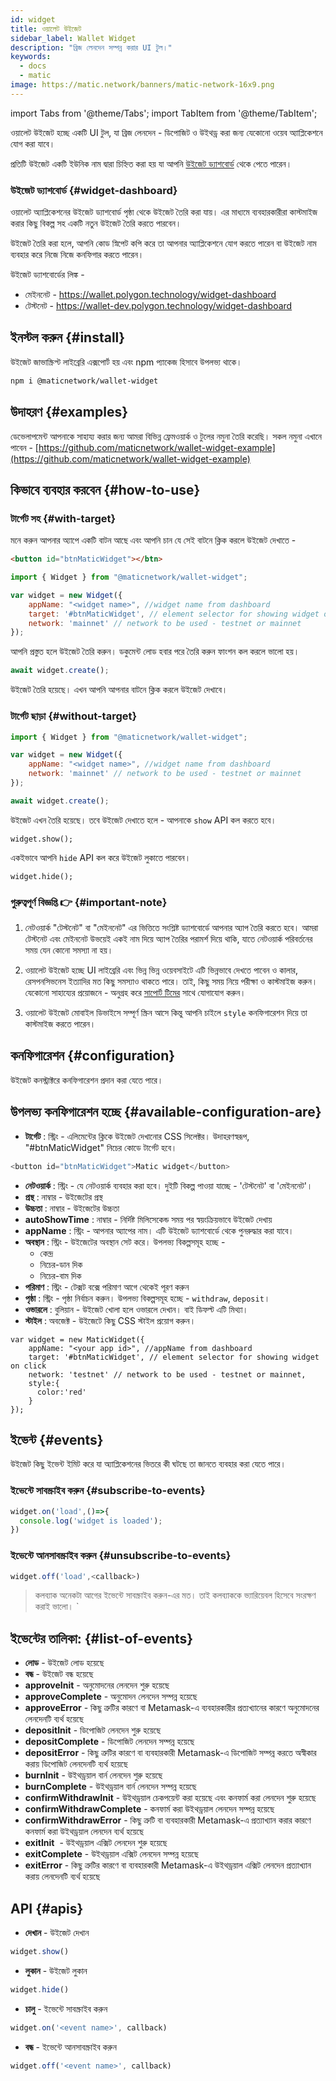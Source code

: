 ```yaml
---
id: widget
title: ওয়ালেট উইজেট
sidebar_label: Wallet Widget
description: "ব্রিজ লেনদেন সম্পন্ন করার UI টুল।"
keywords:
  - docs
  - matic
image: https://matic.network/banners/matic-network-16x9.png
---
```

import Tabs from '@theme/Tabs';
import TabItem from '@theme/TabItem';

ওয়ালেট উইজেট হচ্ছে একটি UI টুল, যা ব্রিজ লেনদেন - ডিপোজিট ও উইথড্র করা জন্য যেকোনো ওয়েব অ্যাপ্লিকেশনে যোগ করা যাবে।

প্রতিটি উইজেট একটি ইউনিক নাম দ্বারা চিহ্নিত করা হয় যা আপনি [উইজেট ড্যাশবোর্ড](https://wallet.polygon.technology/widget-dashboard) থেকে পেতে পারেন।

### উইজেট ড্যাশবোর্ড {#widget-dashboard}

ওয়ালেট অ্যাপ্লিকেশনের উইজেট ড্যাশবোর্ড পৃষ্ঠা থেকে উইজেট তৈরি করা যায়। এর মাধ্যমে ব্যবহারকারীরা কাস্টমাইজ করার কিছু বিকল্প সহ একটি নতুন উইজেট তৈরি করতে পারবেন।

উইজেট তৈরি করা হলে, আপনি কোড স্নিপেট কপি করে তা আপনার অ্যাপ্লিকেশনে যোগ করতে পারেন বা উইজেট নাম ব্যবহার করে নিজে নিজে কনফিগার করতে পারেন।

উইজেট ড্যাশবোর্ডের লিঙ্ক -

* মেইননেট - https://wallet.polygon.technology/widget-dashboard
* টেস্টনেট - https://wallet-dev.polygon.technology/widget-dashboard

## ইনস্টল করুন {#install}

উইজেট জাভাস্ক্রিপ্ট লাইব্রেরি এক্সপোর্ট হয় এবং npm প্যাকেজ হিসাবে উপলভ্য থাকে।

```bash
npm i @maticnetwork/wallet-widget
```

## উদাহরণ {#examples}

ডেভেলাপমেন্ট আপনাকে সাহায্য করার জন্য আমরা বিভিন্ন ফ্রেমওয়ার্ক ও টুলের নমুনা তৈরি করেছি। সকল নমুনা এখানে পাবেন - [https://github.com/maticnetwork/wallet-widget-example](https://github.com/maticnetwork/wallet-widget-example)

## কিভাবে ব্যবহার করবেন {#how-to-use}
### টার্গেট সহ {#with-target}

মনে করুন আপনার অ্যাপে একটি বাটন আছে এবং আপনি চান যে সেই বাটনে ক্লিক করলে উইজেট দেখাতে -

```html
<button id="btnMaticWidget"></btn>
```

```javascript
import { Widget } from "@maticnetwork/wallet-widget";

var widget = new Widget({
    appName: "<widget name>", //widget name from dashboard
    target: '#btnMaticWidget', // element selector for showing widget on click
    network: 'mainnet' // network to be used - testnet or mainnet
});
```

আপনি প্রস্তুত হলে উইজেট তৈরি করুন। ডকুমেন্ট লোড হবার পরে তৈরি করুন ফাংশন কল করলে ভালো হয়।

```javascript
await widget.create();
```
উইজেট তৈরি হয়েছে। এখন আপনি আপনার বাটনে ক্লিক করলে উইজেট দেখাবে।

### টার্গেট ছাড়া {#without-target}

```javascript
import { Widget } from "@maticnetwork/wallet-widget";

var widget = new Widget({
    appName: "<widget name>", //widget name from dashboard
    network: 'mainnet' // network to be used - testnet or mainnet
});

await widget.create();
```

উইজেট এখন তৈরি হয়েছে। তবে উইজেট দেখাতে হলে - আপনাকে `show` API কল করতে হবে।

```
widget.show();
```

একইভাবে আপনি `hide` API কল করে উইজেট লুকাতে পারবেন।

```
widget.hide();
```

### গুরুত্বপূর্ণ বিজ্ঞপ্তি 👉 {#important-note}

1. নেটওয়ার্ক "টেস্টনেট" বা "মেইননেট" এর ভিত্তিতে সংশ্লিষ্ট ড্যাশবোর্ডে আপনার অ্যাপ তৈরি করতে হবে। আমরা টেস্টনেট এবং মেইননেট উভয়েই একই নাম দিয়ে অ্যাপ তৈরির পরামর্শ দিয়ে থাকি, যাতে নেটওয়ার্ক পরিবর্তনের সময় যেন কোনো সমস্যা না হয়।

2. ওয়ালেট উইজেট হচ্ছে UI লাইব্রেরি এবং ভিন্ন ভিন্ন ওয়েবসাইটে এটি ভিন্নভাবে দেখতে পাবেন ও কালার, রেসপনসিভনেস ইত্যাদির মত কিছু সমস্যাও থাকতে পারে। তাই, কিছু সময় নিয়ে পরীক্ষা ও কাস্টমাইজ করুন। যেকোনো সাহায্যের প্রয়োজনে - অনুগ্রহ করে [সাপোর্ট টিমের](https://support.polygon.technology/) সাথে যোগাযোগ করুন।

3. ওয়ালেট উইজেট মোবাইল ডিভাইসে সম্পূর্ণ স্ক্রিন আসে কিন্তু আপনি চাইলে `style` কনফিগারেশন দিয়ে তা কাস্টমাইজ করতে পারেন।

## কনফিগারেশন {#configuration}

উইজেট কনস্ট্রাক্টরে কনফিগারেশন প্রদান করা যেতে পারে।

## উপলভ্য কনফিগারেশন হচ্ছে {#available-configuration-are}

- **টার্গেট** : স্ট্রিং - এলিমেন্টের ক্লিকে উইজেট দেখানোর CSS সিলেক্টর। উদাহরণস্বরূপ, "#btnMaticWidget" নিচের কোডে টার্গেট হবে।

```javascript
<button id="btnMaticWidget">Matic widget</button>
```

- **নেটওয়ার্ক** : স্ট্রিং - যে নেটওয়ার্ক ব্যবহার করা হবে। দুইটি বিকল্প পাওয়া যাচ্ছে - 'টেস্টনেট' বা 'মেইননেট'।
- **প্রস্থ** : নাম্বার - উইজেটের প্রস্থ
- **উচ্চতা** : নাম্বার - উইজেটের উচ্চতা
- **autoShowTime** : নাম্বার - নির্দিষ্ট মিলিসেকেন্ড সময় পর স্বয়ংক্রিয়ভাবে উইজেট দেখায়
- **appName** : স্ট্রিং - আপনার অ্যাপের নাম। এটি উইজেট ড্যাশবোর্ডে থেকে পুনরুদ্ধার করা যাবে।
- **অবস্থান** : স্ট্রিং - উইজেটের অবস্থান সেট করে। উপলভ্য বিকল্পসমূহ হচ্ছে -
    - কেন্দ্র
    - নিচের-ডান দিক
    - নিচের-বাম দিক
- **পরিমাণ** : স্ট্রিং - টেক্সট বক্সে পরিমাণ আগে থেকেই পূরণ করুন
- **পৃষ্ঠা** : স্ট্রিং - পৃষ্ঠা নির্বাচন করুন। উপলভ্য বিকল্পসমূহ হচ্ছে - `withdraw`, `deposit`।
- **ওভারলে** : বুলিয়ান - উইজেট খোলা হলে ওভারলে দেখান। বাই ডিফল্ট এটি মিথ্যা।
- **স্টাইল** : অবজেক্ট - উইজেটে কিছু CSS স্টাইল প্রয়োগ করুন।

```
var widget = new MaticWidget({
    appName: "<your app id>", //appName from dashboard
    target: '#btnMaticWidget', // element selector for showing widget on click
    network: 'testnet' // network to be used - testnet or mainnet,
    style:{
      color:'red'
    }
});
```

## ইভেন্ট {#events}

উইজেট কিছু ইভেন্ট ইমিট করে যা অ্যাপ্লিকেশনের ভিতরে কী ঘটছে তা জানতে ব্যবহার করা যেতে পারে।

### ইভেন্টে সাবস্ক্রাইব করুন {#subscribe-to-events}

```javascript
widget.on('load',()=>{
  console.log('widget is loaded');
})
```

### ইভেন্টে আনসাবস্ক্রাইব করুন {#unsubscribe-to-events}

```javascript
widget.off('load',<callback>)
```

> কলব্যাক অনেকটা আগের ইভেন্টে সাবস্ক্রাইব করুন-এর মত। তাই কলব্যাককে ভ্যারিয়েবল হিসেবে সংরক্ষণ করাই ভালো। `

## ইভেন্টের তালিকা: {#list-of-events}

- **লোড** - উইজেট লোড হয়েছে
- **বন্ধ** - উইজেট বন্ধ হয়েছে
- **approveInit** - অনুমোদনের লেনদেন শুরু হয়েছে
- **approveComplete** - অনুমোদন লেনদেন সম্পন্ন হয়েছে
- **approveError** - কিছু ত্রুটির কারণে বা Metamask-এ ব্যবহারকারীর প্রত্যখ্যানের কারণে অনুমোদনের লেনদেনটি ব্যর্থ হয়েছে
- **depositInit** - ডিপোজিট লেনদেন শুরু হয়েছে
- **depositComplete** - ডিপোজিট লেনদেন সম্পন্ন হয়েছে
- **depositError** - কিছু ত্রুটির কারণে বা ব্যবহারকারী Metamask-এ ডিপোজিট সম্পন্ন করতে অস্বীকার করায় ডিপোজিট লেনদেনটি ব্যর্থ হয়েছে
- **burnInit** - উইথড্রয়াল বার্ন লেনদেন শুরু হয়েছে
- **burnComplete** - উইথড্রয়াল বার্ন লেনদেন সম্পন্ন হয়েছে
- **confirmWithdrawInit** - উইথড্রয়াল চেকপয়েন্ট করা হয়েছে এবং কনফার্ম করা লেনদেন শুরু হয়েছে
- **confirmWithdrawComplete** - কনফার্ম করা উইথড্রয়াল লেনদেন সম্পন্ন হয়েছে
- **confirmWithdrawError** - কিছু ত্রুটি বা ব্যবহারকারী Metamask-এ প্রত্যাখ্যান করার কারণে কনফার্ম করা উইথড্রয়াল লেনদেন ব্যর্থ হয়েছে
- **exitInit**  - উইথড্রয়াল এক্সিট লেনদেন শুরু হয়েছে
- **exitComplete** - উইথড্রয়াল এক্সিট লেনদেন সম্পন্ন হয়েছে
- **exitError** - কিছু ত্রুটির কারণে বা ব্যবহারকারী Metamask-এ উইথড্রয়াল এক্সিট লেনদেন প্রত্যাখ্যান করায় লেনদেনটি ব্যর্থ হয়েছে

## API {#apis}

- **দেখান** -
উইজেট দেখান

```javascript
widget.show()
```

- **লুকান** -
উইজেট লুকান

```javascript
widget.hide()
```

- **চালু** -
ইভেন্টে সাবস্ক্রাইব করুন

```javascript
widget.on('<event name>', callback)
```

- **বন্ধ** -
ইভেন্টে আনসাবস্ক্রাইব করুন

```javascript
widget.off('<event name>', callback)
```
